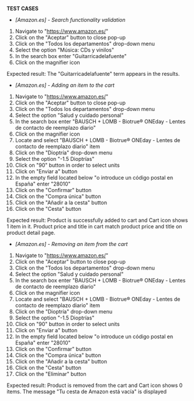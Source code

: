 <b>TEST CASES</b>


- <i>[Amazon.es] - Search functionality validation</i>

1) Navigate to "https://www.amazon.es/"
2) Click on the "Aceptar" button to close pop-up
3) Click on the "Todos los departamentos" drop-down menu
4) Select the option "Música: CDs y vinilos"
5) In the search box enter "Guitarricadelafuente"
6) Click on the magnifier icon

Expected result: The "Guitarricadelafuente" term appears in the results.


- <i>[Amazon.es] - Adding an item to the cart</i>

1) Navigate to "https://www.amazon.es/"
2) Click on the "Aceptar" button to close pop-up
3) Click on the "Todos los departamentos" drop-down menu
4) Select the option "Salud y cuidado personal"
5) In the search box enter "BAUSCH + LOMB - Biotrue® ONEday - Lentes de contacto de reemplazo diario"
6) Click on the magnifier icon
7) Locate and select "BAUSCH + LOMB - Biotrue® ONEday - Lentes de contacto de reemplazo diario" item
8) Click on the "Dioptría" drop-down menu
9) Select the option "-1.5 Dioptrías"
10) Click on "90" button in order to select units
11) Click on "Enviar a" button
12) In the empty field located below "o introduce un código postal en España" enter "28010"
13) Click on the "Confirmar" button
14) Click on the "Compra única" button
15) Click on the "Añadir a la cesta" button
16) Click on the "Cesta" button

Expected result: Product is successfully added to cart and Cart icon shows 1 item in it. Product price and title in cart match product price and title on product detail page.


- <i>[Amazon.es] - Removing an item from the cart</i>

1) Navigate to "https://www.amazon.es/"
2) Click on the "Aceptar" button to close pop-up
3) Click on the "Todos los departamentos" drop-down menu
4) Select the option "Salud y cuidado personal"
5) In the search box enter "BAUSCH + LOMB - Biotrue® ONEday - Lentes de contacto de reemplazo diario"
6) Click on the magnifier icon
7) Locate and select "BAUSCH + LOMB - Biotrue® ONEday - Lentes de contacto de reemplazo diario" item
8) Click on the "Dioptría" drop-down menu
9) Select the option "-1.5 Dioptrías"
10) Click on "90" button in order to select units
11) Click on "Enviar a" button
12) In the empty field located below "o introduce un código postal en España" enter "28010"
13) Click on the "Confirmar" button
14) Click on the "Compra única" button
15) Click on the "Añadir a la cesta" button
16) Click on the "Cesta" button
17) Click on the "Eliminar" button

Expected result: Product is removed from the cart and Cart icon shows 0 items. The message "Tu cesta de Amazon está vacía" is displayed
